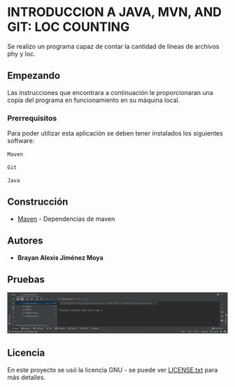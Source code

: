 # INTRODUCCION A JAVA, MVN, AND GIT: LOC COUNTING
Se realizo un programa capaz de contar la cantidad de líneas de archivos phy y loc.
## Empezando

Las instrucciones que encontrara a continuación le proporcionaran una copia del programa en funcionamiento en su máquina local.

### Prerrequisitos

Para poder utilizar esta aplicación se deben tener instalados los siguientes software:

```
Maven
```
```
Git
```
```
Java
```

## Construcción 
* [Maven](https://maven.apache.org/) - Dependencias de maven

## Autores

* **Brayan Alexis Jiménez Moya** 

## Pruebas
![](imgs/pruebas.png)

## Licencia

En este proyecto se usó la licencia GNU - se puede ver [LICENSE.txt](LICENSE.txt) para más detalles.
